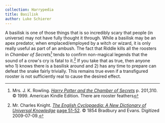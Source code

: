 ```yaml
---
collection: Harrypedia
title: Basilisk
author: Luke Schierer
---
```


A basilisk is one of those things that is so incredibly scary that people (in
universe) may not have fully thought it through.  While a basilisk may be an
apex predator, when emplaced/employed by a witch or wizard, it is only really
useful as part of an ambush. The fact that Riddle kills all the roosters in
_Chamber of Secrets_[^211007-4] tends to confirm non-magical legends that the
sound of a crow's cry is fatal to it.[^211007-3]  If you take that as true, then
anyone who 1) knows there is a basilisk around and 2) has any time to prepare
can defeat the snake fairly trivially. This remains true even if a transfigured
rooster is not sufficiently real to cause the desired effect.

[^211007-3]: Mr. Charles Knight.
    _[The English Cyclopaedia: A New Dictionary of Universal
    Knowledge](https://books.google.com/books?id=S9REAAAAYAAJ&source=gbs_navlinks_s)_
    [page 51-52](https://books.google.com/books?id=S9REAAAAYAAJ&pg=PA45#v=onepage&q=basilisk&f=false). 
    © 1854 Bradbury and Evans. Digitized 2009-07-09. 

[^211007-4]: Mrs. J. K. Rowling.
    _[Harry Potter and the Chamber of Secrets](https://www.goodreads.com/book/show/15881.Harry_Potter_and_the_Chamber_of_Secrets)_
    p. 201,310. © 1999. American Kindle Edition.
    There are rooster feathers 

